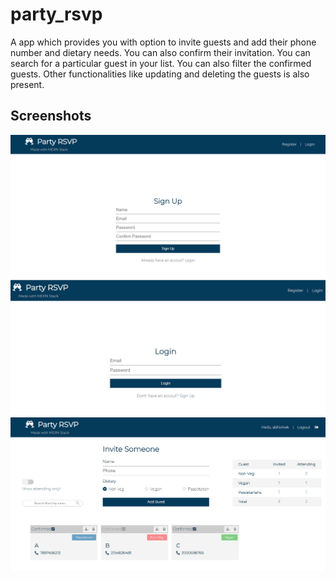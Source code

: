 # party_rsvp

A app which provides you with option to invite guests and add their phone number and dietary needs. You can also confirm their invitation. You can search for a particular guest in your list. You can also filter the confirmed guests. Other functionalities like updating and deleting the guests is also present.

## Screenshots
![](images/1.png)
![](images/2.png)
![](images/3.png)
